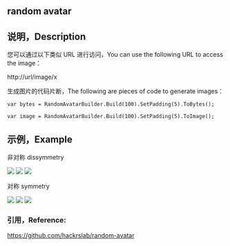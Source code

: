 ﻿## random avatar


## 说明，Description

您可以通过以下类似 URL 进行访问，You can use the following URL to access the image：

http://url/image/x

生成图片的代码片断，The following are pieces of code to generate images：

`var bytes = RandomAvatarBuilder.Build(100).SetPadding(5).ToBytes();`

`var image = RandomAvatarBuilder.Build(100).SetPadding(5).ToImage();`


## 示例，Example

非对称 dissymmetry

![](https://raw.githubusercontent.com/chsword/random-avatar/master/example/1.png)
![](https://raw.githubusercontent.com/chsword/random-avatar/master/example/3.png)
![](https://raw.githubusercontent.com/chsword/random-avatar/master/example/4.png)

对称 symmetry

![](https://raw.githubusercontent.com/chsword/random-avatar/master/example/5.png)
![](https://raw.githubusercontent.com/chsword/random-avatar/master/example/6.png)
![](https://raw.githubusercontent.com/chsword/random-avatar/master/example/7.png)

### 引用，Reference:

https://github.com/hackrslab/random-avatar
